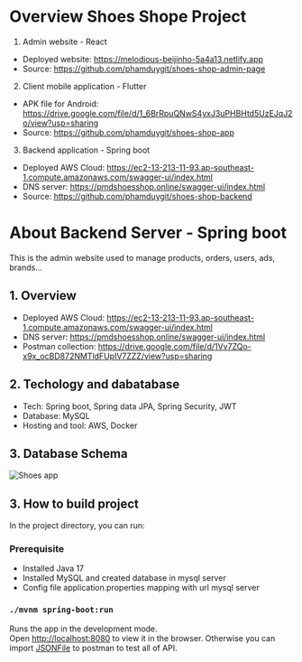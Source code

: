 # Overview Shoes Shope Project

1. Admin website - React
- Deployed website: https://melodious-beijinho-5a4a13.netlify.app
- Source: https://github.com/phamduygit/shoes-shop-admin-page
2. Client mobile application - Flutter
- APK file for Android: https://drive.google.com/file/d/1_6BrRpuQNwS4yxJ3uPHBHtd5UzEJqJ2o/view?usp=sharing
- Source: https://github.com/phamduygit/shoes-shop-app
3. Backend application - Spring boot
- Deployed AWS Cloud: https://ec2-13-213-11-93.ap-southeast-1.compute.amazonaws.com/swagger-ui/index.html
- DNS server: https://pmdshoesshop.online/swagger-ui/index.html
- Source: https://github.com/phamduygit/shoes-shop-backend

# About Backend Server - Spring boot
This is the admin website used to manage products, orders, users, ads, brands...
## 1. Overview
- Deployed AWS Cloud: https://ec2-13-213-11-93.ap-southeast-1.compute.amazonaws.com/swagger-ui/index.html
- DNS server: https://pmdshoesshop.online/swagger-ui/index.html
- Postman collection: https://drive.google.com/file/d/1Vv7ZQo-x9x_ocBD872NMTldFUpIV7ZZZ/view?usp=sharing

## 2. Techology and dabatabase
- Tech: Spring boot, Spring data JPA, Spring Security, JWT
- Database: MySQL
- Hosting and tool: AWS, Docker

## 3. Database Schema
![Shoes app](https://res.cloudinary.com/dvhhz53rr/image/upload/v1690461639/Shoes_app_rnuurj.png)


## 3. How to build project
In the project directory, you can run:

### Prerequisite
- Installed Java 17
- Installed MySQL and created database in mysql server
- Config file application.properties mapping with url mysql server

### `./mvnm spring-boot:run`
Runs the app in the development mode.\
Open [http://localhost:8080](http://localhost:8080) to view it in the browser.
Otherwise you can import [JSONFile](https://github.com/phamduygit/shoes-shop-backend/blob/main/Shoes%20Shop.postman_collection.json) to postman to test all of API.


